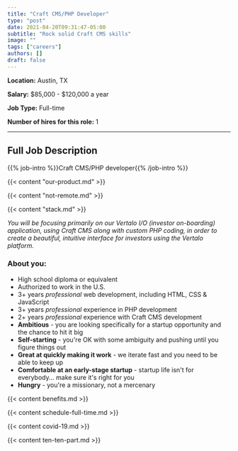 ```yaml
---
title: "Craft CMS/PHP Developer"
type: "post"
date: 2021-04-20T09:31:47-05:00
subtitle: "Rock solid Craft CMS skills"
image: ""
tags: ["careers"]
authors: []
draft: false
---
```


**Location:** Austin, TX

**Salary:** $85,000 - $120,000 a year

**Job Type:** Full-time

**Number of hires for this role:** 1

---

## Full Job Description

{{% job-intro %}}Craft CMS/PHP developer{{% /job-intro %}}

{{< content "our-product.md" >}}

{{< content "not-remote.md" >}}

{{< content "stack.md" >}}

*You will be focusing primarily on our Vertalo I/O (investor on-boarding) application, using Craft CMS along with custom PHP coding, in order to create a beautiful, intuitive interface for investors using the Vertalo platform.*

### About you:
- High school diploma or equivalent
- Authorized to work in the U.S.
- 3+ years *professional* web development, including HTML, CSS & JavaScript
- 3+ years *professional* experience in PHP development
- 2+ years *professional* experience with Craft CMS development
- **Ambitious** - you are looking specifically for a startup opportunity and the chance to hit it big
- **Self-starting** - you're OK with some ambiguity and pushing until you figure things out
- **Great at quickly making it work** - we iterate fast and you need to be able to keep up
- **Comfortable at an early-stage startup** - startup life isn't for everybody... make sure it's right for you
- **Hungry** - you're a missionary, not a mercenary

{{< content benefits.md >}}

{{< content schedule-full-time.md >}}

{{< content covid-19.md >}}

{{< content ten-ten-part.md >}}
